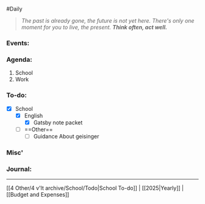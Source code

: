 #Daily
>*The past is already gone, the future is not yet here. There's only one moment for you to live, the present.*
>***Think often, act well.***
### Events:

### Agenda:
1. School
2. Work
### To-do:
- [x] School
	- [x] English
		- [x] Gatsby note packet
	- [ ] ==Other==
		- [ ] Guidance
			About geisinger
### Misc'

### Journal:

---
[[4 Other/4 v'lt archive/School/Todo|School To-do]] | [[2025|Yearly]] | [[Budget and Expenses]]